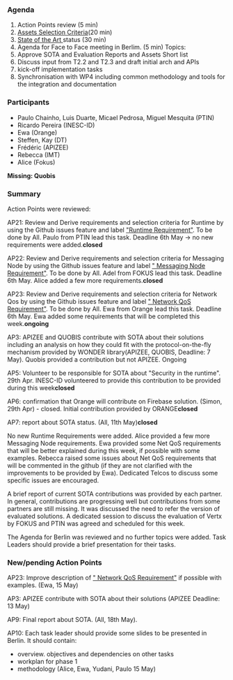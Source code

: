### Agenda

1. Action Points review (5 min)
1. [Assets Selection Criteria](../sota/selection-criteria.md)(20 min)
1. [State of the Art ](../sota/sota.md) status (30 min)
1. Agenda for Face to Face meeting in Berlim. (5 min) Topics:
 1. Approve SOTA and Evaluation Reports and Assets Short list
 2. Discuss input from T2.2 and T2.3 and draft initial arch and APIs
 3. kick-off implementation tasks
 4. Synchronisation with WP4 including common methodology and tools for the integration and documentation
 
### Participants


* Paulo Chainho, Luis Duarte, Micael Pedrosa, Miguel Mesquita (PTIN)
* Ricardo Pereira (INESC-ID)
* Ewa (Orange)
* Steffen, Kay (DT)
* Frédéric (APIZEE)
* Rebecca (IMT)
* Alice (Fokus)

**Missing: Quobis**

### Summary

Action Points were reviewed:

AP21: Review and Derive requirements and selection criteria for Runtime by using the Github issues feature and label ["Runtime Requirement"](https://github.com/reTHINK-project/core-framework/labels/Runtime%20Requirement). To be done by All. Paulo from PTIN lead this task. Deadline 6th May -> no new requirements were added.**closed**

AP22: Review and Derive requirements and selection criteria for Messaging Node by using the Github issues feature and label [" Messaging Node Requirement"](https://github.com/reTHINK-project/core-framework/labels/Messaging%20Node%20Requirement). To be done by All. Adel from FOKUS lead this task. Deadline 6th May. Alice added a few more requirements.**closed**

AP23: Review and Derive requirements and selection criteria for Network Qos by using the Github issues feature and label [" Network QoS Requirement"](https://github.com/reTHINK-project/core-framework/labels/Network%20QoS%20Requirement). To be done by All. Ewa from Orange lead this task. Deadline 6th May. Ewa added some requirements that will be completed this week.**ongoing**

AP3: APIZEE and QUOBIS contribute with SOTA about their solutions including an analysis on how they could fit with the protocol-on-the-fly mechanism provided by WONDER library(APIZEE, QUOBIS, Deadline: 7 May). Quobis provided a contribution but not APIZEE. Ongoing

AP5: Volunteer to be responsible for SOTA about "Security in the runtime". 29th Apr. INESC-ID volunteered to provide this contribution to be provided during this week**closed**

AP6: confirmation that Orange will contribute on Firebase solution. (Simon, 29th Apr) - closed. Initial contribution provided by ORANGE**closed**

AP7: report about SOTA status. (All, 11th May)**closed**

No new Runtime Requirements were added. Alice provided a few more Messaging Node requirements. Ewa provided some Net QoS requirements that will be better explained during this week, if possible with some examples. Rebecca raised some issues about Net QoS requirements that will be commented in the github (if they are not clarified with the improvements to be provided by Ewa). Dedicated Telcos to discuss some specific issues are encouraged.

A brief report of current SOTA contributions was provided by each partner. In general, contributions are progressing well but contributions from some partners are still missing. It was discussed the need to refer the version of evaluated solutions. A dedicated session to discuss the evaluation of Vertx by FOKUS and PTIN was agreed and scheduled for this week.

The Agenda for Berlin was reviewed and no further topics were added. Task Leaders should provide a brief presentation for their tasks.

### New/pending Action Points

AP23: Improve description of [" Network QoS Requirement"](https://github.com/reTHINK-project/core-framework/labels/Network%20QoS%20Requirement) if possible with examples. (Ewa, 15 May)

AP3: APIZEE contribute with SOTA about their solutions (APIZEE Deadline: 13 May)

AP9: Final report about SOTA. (All, 18th May).

AP10: Each task leader should provide some slides to be presented in Berlin. It should contain:
- overview. objectives and dependencies on other tasks
- workplan for phase 1
- methodology
(Alice, Ewa, Yudani, Paulo 15 May)

